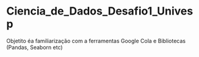 # Ciencia_de_Dados_Desafio1_Univesp
Objetito éa familiarização com a ferramentas Google Cola e Bibliotecas  (Pandas, Seaborn etc) 
